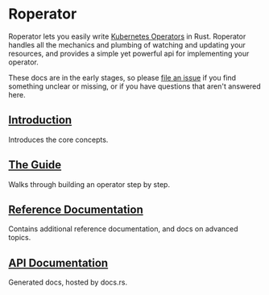 # Roperator

Roperator lets you easily write [Kubernetes Operators](https://kubernetes.io/docs/concepts/extend-kubernetes/operator/) in Rust. Roperator handles all the mechanics and plumbing of watching and updating your resources, and provides a simple yet powerful api for implementing your operator.

These docs are in the early stages, so please [file an issue](https://github.com/psFried/roperator/issues/new) if you find something unclear or missing, or if you have questions that aren't answered here.

## [Introduction](intro.md)

Introduces the core concepts.

## [The Guide](guide/index.md)

Walks through building an operator step by step.

## [Reference Documentation](reference/index.html)

Contains additional reference documentation, and docs on advanced topics.

## [API Documentation](https://docs.rs/roperator)

Generated docs, hosted by docs.rs.


